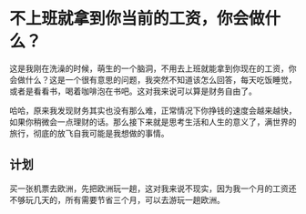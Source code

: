 # 不上班就拿到你当前的工资，你会做什么？
这是我刚在洗澡的时候，萌生的一个脑洞，不用去上班就能拿到你现在的工资，你会做什么？这是一个很有意思的问题，我突然不知道该怎么回答，每天吃饭睡觉，或者是看看书，喝着咖啡泡在书吧。这对我来说可以算是财务自由了。

哈哈，原来我发现财务其实也没有那么难，正常情况下你挣钱的速度会越来越快，如果你稍微会一点理财的话。那么接下来就是思考生活和人生的意义了，满世界的旅行，彻底的放飞自我可能是我想做的事情。

## 计划
买一张机票去欧洲，先把欧洲玩一趟，这对我来说不现实，因为我一个月的工资还不够玩几天的，所有需要节省三个月，可以去游玩一趟欧洲。

